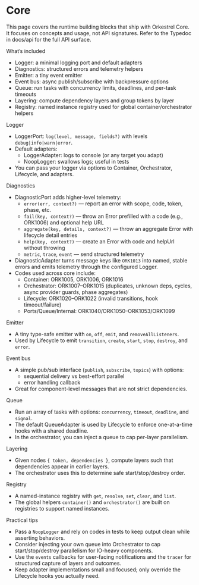 # Core

This page covers the runtime building blocks that ship with Orkestrel Core. It focuses on concepts and usage, not API signatures. Refer to the Typedoc in docs/api for the full API surface.

What’s included
- Logger: a minimal logging port and default adapters
- Diagnostics: structured errors and telemetry helpers
- Emitter: a tiny event emitter
- Event bus: async publish/subscribe with backpressure options
- Queue: run tasks with concurrency limits, deadlines, and per-task timeouts
- Layering: compute dependency layers and group tokens by layer
- Registry: named instance registry used for global container/orchestrator helpers

Logger
- LoggerPort: `log(level, message, fields?)` with levels `debug|info|warn|error`.
- Default adapters:
  - LoggerAdapter: logs to console (or any target you adapt)
  - NoopLogger: swallows logs; useful in tests
- You can pass your logger via options to Container, Orchestrator, Lifecycle, and adapters.

Diagnostics
- DiagnosticPort adds higher-level telemetry:
  - `error(err, context?)` — report an error with scope, code, token, phase, etc.
  - `fail(key, context?)` — throw an Error prefilled with a code (e.g., ORK1006) and optional help URL
  - `aggregate(key, details, context?)` — throw an aggregate Error with lifecycle detail entries
  - `help(key, context?)` — create an Error with code and helpUrl without throwing
  - `metric`, `trace`, `event` — send structured telemetry
- DiagnosticAdapter turns message keys like `ORK1013` into named, stable errors and emits telemetry through the configured Logger.
- Codes used across core include:
  - Container: ORK1005, ORK1006, ORK1016
  - Orchestrator: ORK1007–ORK1015 (duplicates, unknown deps, cycles, async provider guards, phase aggregates)
  - Lifecycle: ORK1020–ORK1022 (invalid transitions, hook timeout/failure)
  - Ports/Queue/Internal: ORK1040/ORK1050–ORK1053/ORK1099

Emitter
- A tiny type-safe emitter with `on`, `off`, `emit`, and `removeAllListeners`.
- Used by Lifecycle to emit `transition`, `create`, `start`, `stop`, `destroy`, and `error`.

Event bus
- A simple pub/sub interface (`publish`, `subscribe`, `topics`) with options:
  - sequential delivery vs best-effort parallel
  - error handling callback
- Great for component-level messages that are not strict dependencies.

Queue
- Run an array of tasks with options: `concurrency`, `timeout`, `deadline`, and `signal`.
- The default QueueAdapter is used by Lifecycle to enforce one-at-a-time hooks with a shared deadline.
- In the orchestrator, you can inject a queue to cap per-layer parallelism.

Layering
- Given nodes `{ token, dependencies }`, compute layers such that dependencies appear in earlier layers.
- The orchestrator uses this to determine safe start/stop/destroy order.

Registry
- A named-instance registry with `get`, `resolve`, `set`, `clear`, and `list`.
- The global helpers `container()` and `orchestrator()` are built on registries to support named instances.

Practical tips
- Pass a `NoopLogger` and rely on codes in tests to keep output clean while asserting behaviors.
- Consider injecting your own queue into Orchestrator to cap start/stop/destroy parallelism for IO-heavy components.
- Use the `events` callbacks for user-facing notifications and the `tracer` for structured capture of layers and outcomes.
- Keep adapter implementations small and focused; only override the Lifecycle hooks you actually need.
